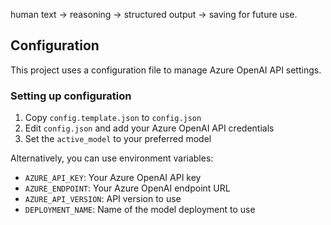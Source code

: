 human text → reasoning → structured output → saving for future use.




## Configuration

This project uses a configuration file to manage Azure OpenAI API settings. 

### Setting up configuration

1. Copy `config.template.json` to `config.json`
2. Edit `config.json` and add your Azure OpenAI API credentials
3. Set the `active_model` to your preferred model

Alternatively, you can use environment variables:
- `AZURE_API_KEY`: Your Azure OpenAI API key
- `AZURE_ENDPOINT`: Your Azure OpenAI endpoint URL
- `AZURE_API_VERSION`: API version to use
- `DEPLOYMENT_NAME`: Name of the model deployment to use